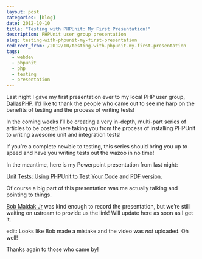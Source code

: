```yaml
---
layout: post
categories: [blog]
date: 2012-10-10
title: "Testing with PHPUnit: My First Presentation!"
description: PHPUnit user group presentation
slug: testing-with-phpunit-my-first-presentation
redirect_from: /2012/10/testing-with-phpunit-my-first-presentation
tags:
  - webdev
  - phpunit
  - php
  - testing
  - presentation
---
```


Last night I gave my first presentation ever to my local PHP user group,
[DallasPHP](https://twitter.com/dallasphp). I’d like to thank the people who came
out to see me harp on the benefits of testing and the process of writing tests!

In the coming weeks I’ll be creating a very in-depth, multi-part series of articles
to be posted here taking you from the process of installing PHPUnit to writing
awesome unit and integration tests!

If you’re a complete newbie to testing, this series should bring you up to speed
and have you writing tests out the wazoo in no time!

In the meantime, here is my Powerpoint presentation from last night:

[Unit Tests: Using PHPUnit to Test Your Code](../static/post/2012-10-10-testing-with-phpunit-my-first-presentation/phpunit.presentation.pptx)
and [PDF version](../static/post/2012-10-10-testing-with-phpunit-my-first-presentation/phpunit.presentation.pdf).

Of course a big part of this presentation was me actually talking and pointing to
things.

[Bob Majdak Jr](https://twitter.com/bobmajdakjr) was kind enough to record the
presentation, but we’re still waiting on ustream to provide us the link! Will update
here as soon as I get it.

edit: Looks like Bob made a mistake and the video was *not* uploaded. Oh well!

Thanks again to those who came by!
